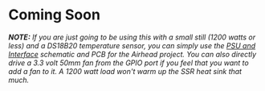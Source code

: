 # Coming Soon

_**NOTE:** If you are just going to be using this with a small still (1200 watts or less) and a DS18B20 temperature sensor, you can simply use the [PSU and Interface](https://github.com/larry-athey/airhead/tree/main/Diagrams) schematic and PCB for the Airhead project. You can also directly drive a 3.3 volt 50mm fan from the GPIO port if you feel that you want to add a fan to it. A 1200 watt load won't warm up the SSR heat sink that much._

